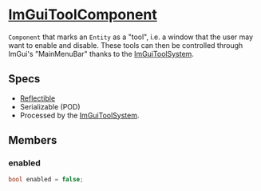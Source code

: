 # [ImGuiToolComponent](ImGuiToolComponent.hpp)

`Component` that marks an `Entity` as a "tool", i.e. a window that the user may want to enable and disable. These tools can then be controlled through ImGui's "MainMenuBar" thanks to the [ImGuiToolSystem](../../systems/imgui_tool/ImGuiToolSystem.md).

## Specs

* [Reflectible](https://github.com/phisko/putils/blob/master/reflection.md)
* Serializable (POD)
* Processed by the [ImGuiToolSystem](../../systems/imgui_tool/ImGuiToolSystem.md).


## Members

### enabled

```cpp
bool enabled = false;
```
